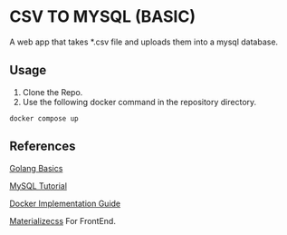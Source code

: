# CSV TO MYSQL (BASIC)
A web app that takes *.csv file and uploads them into a mysql database.

## Usage
1. Clone the Repo.
2. Use the following docker command in the repository directory.
    
  ```docker compose up```

## References
[Golang Basics](https://www.w3adda.com/golang-tutorial)

[MySQL Tutorial](https://www.golangprograms.com/example-of-golang-crud-using-mysql-from-scratch.html)

[Docker Implementation Guide](https://semaphoreci.com/community/tutorials/how-to-deploy-a-go-web-application-with-docker) 

[Materializecss](https://materializecss.com) For FrontEnd.
